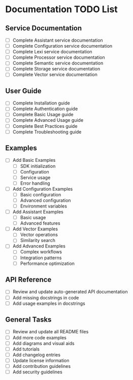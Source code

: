 # Documentation TODO List

## Service Documentation
- [ ] Complete Assistant service documentation
- [ ] Complete Configuration service documentation
- [ ] Complete Lexi service documentation
- [ ] Complete Processor service documentation
- [ ] Complete Semantic service documentation
- [ ] Complete Storage service documentation
- [ ] Complete Vector service documentation

## User Guide
- [ ] Complete Installation guide
- [ ] Complete Authentication guide
- [ ] Complete Basic Usage guide
- [ ] Complete Advanced Usage guide
- [ ] Complete Best Practices guide
- [ ] Complete Troubleshooting guide

## Examples
- [ ] Add Basic Examples
  - [ ] SDK initialization
  - [ ] Configuration
  - [ ] Service usage
  - [ ] Error handling
- [ ] Add Configuration Examples
  - [ ] Basic configuration
  - [ ] Advanced configuration
  - [ ] Environment variables
- [ ] Add Assistant Examples
  - [ ] Basic usage
  - [ ] Advanced features
- [ ] Add Vector Examples
  - [ ] Vector operations
  - [ ] Similarity search
- [ ] Add Advanced Examples
  - [ ] Complex workflows
  - [ ] Integration patterns
  - [ ] Performance optimization

## API Reference
- [ ] Review and update auto-generated API documentation
- [ ] Add missing docstrings in code
- [ ] Add usage examples in docstrings

## General Tasks
- [ ] Review and update all README files
- [ ] Add more code examples
- [ ] Add diagrams and visual aids
- [ ] Add tutorials
- [ ] Add changelog entries
- [ ] Update license information
- [ ] Add contribution guidelines
- [ ] Add security guidelines
